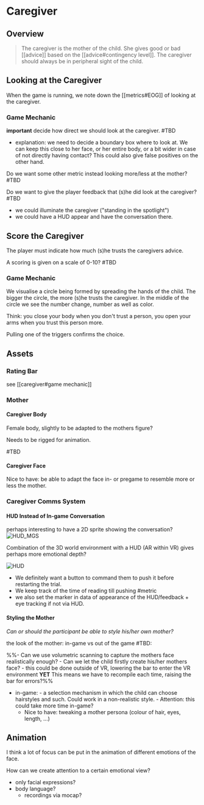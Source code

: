 # Caregiver

## Overview

>The caregiver is the mother of the child.
>	She gives good or bad [[advice]] based on the [[advice#contingency level]].
>	The caregiver should always be in peripheral sight of the child.

## Looking at the Caregiver

When the game is running, we note down the [[metrics#EOG]] of looking at the caregiver.

### Game Mechanic

**important** decide how direct we should look at the caregiver. #TBD
- explanation: we need to decide a boundary box where to look at. We can keep this close to her face, or her entire body, or a bit wider in case of not directly having contact? This could also give false positives on the other hand.

Do we want some other metric instead looking more/less at the mother? #TBD 

Do we want to give the player feedback that (s)he did look at the caregiver? #TBD 

- we could illuminate the caregiver ("standing in the spotlight")
- we could have a HUD appear and have the conversation there.

## Score the Caregiver

The player must indicate how much (s)he trusts the caregivers advice. 

A scoring is given on a scale of 0-10? #TBD

### Game Mechanic

We visualise a circle being formed by spreading the hands of the child. The bigger the circle, the more (s)he trusts the caregiver. In the middle of the circle we see the number change, number as well as color.

Think: you close your body when you don't trust a person, you open your arms when you trust this person more.

Pulling one of the triggers confirms the choice. 

## Assets

### Rating Bar

 see [[caregiver#game mechanic]]

### Mother

#### Caregiver Body

Female body, slightly to be adapted to the mothers figure?

Needs to be rigged for animation.

#TBD

#### Caregiver Face

Nice to have: be able to adapt the face in- or pregame to resemble more or less the mother.

### Caregiver Comms System

#### HUD Instead of In-game Conversation

perhaps interesting to have a 2D sprite showing the conversation? ![HUD_MGS](MGS1_Codec_2.jpg) 

Combination of the 3D world environment with a HUD (AR within VR) gives perhaps more emotional depth?

![HUD](hud.jpg)

- We definitely want a button to command them to push it before restarting the trial. 
- We keep track of the time of reading till pushing #metric
- we also set the marker in data of appearance of the HUD/feedback + eye tracking if not via HUD.

#### Styling the Mother


*Can or should the participant be able to style his/her own mother?*

the look of the mother: in-game vs out of the game #TBD:

%%- Can we use volumetric scanning to capture the mothers face realistically enough?
	- Can we let the child firstly create his/her mothers face?
			- this could be done outside of VR, lowering the bar to enter the VR environment **YET** This means we have to recompile each time, raising the bar for errors?%%
			
- in-game:
		- a selection mechanism in which the child can choose hairstyles and such. Could work in a non-realistic style.
		- Attention: this could take more time in-game?
	- Nice to have: tweaking a mother persona (colour of hair, eyes, length, ...)

## Animation

I think a lot of focus can be put in the animation of different emotions of the face. 

How can we create attention to a certain emotional view?

- only facial expressions?
- body language?
	- recordings via mocap?

